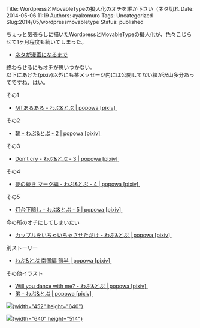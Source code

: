 Title: WordpressとMovableTypeの擬人化のオチを誰か下さい（ネタ切れ
Date: 2014-05-06 11:19
Authors: ayakomuro
Tags:  Uncategorized
Slug:2014/05/wordpressmovabletype
Status: published

ちょっと気張らしに描いたWordpressとMovableTypeの擬人化が、色々こじらせて1ヶ月程度も続いてしまった。


-   [ネタが漫画になるまで](http://blog.popowa.com/2014/04/blog-post_3598.html)

終わらせるにもオチが思いつかない。  
以下にあげた(pixiv)以外にも某メッセージ内には公開してない絵が沢山多分あってですね、はい。

その1

-   [MTあるある - わぷ&とぷ \| popowa
    \[pixiv\] ](http://www.pixiv.net/member_illust.php?mode=medium&illust_id=42875401)

その2

-   [朝 - わぷ&とぷ - 2 \| popowa
    \[pixiv\] ](http://www.pixiv.net/member_illust.php?mode=medium&illust_id=42970407)

その3

-   [Don\'t cry - わぷ&とぷ - 3 \| popowa
    \[pixiv\] ](http://www.pixiv.net/member_illust.php?mode=medium&illust_id=43053326)

その4

-   [夢の続き マーク編 - わぷ&とぷ - 4 \| popowa
    \[pixiv\] ](http://www.pixiv.net/member_illust.php?mode=medium&illust_id=43173073)

その5

-   [灯台下暗し - わぷ&とぷ - 5 \| popowa
    \[pixiv\] ](http://www.pixiv.net/member_illust.php?mode=medium&illust_id=43286904)



今の所のオチにしてしまいたい





-   [カップルをいちゃいちゃさせただけ - わぷ&とぷ \| popowa
    \[pixiv\] ](http://www.pixiv.net/member_illust.php?mode=medium&illust_id=43334370)



別ストーリー

-   [わぷ&とぷ 南国編 前半 \| popowa
    \[pixiv\] ](http://www.pixiv.net/member_illust.php?mode=medium&illust_id=43530001)

その他イラスト

-   [Will you dance with me? - わぷ&とぷ \| popowa
    \[pixiv\] ](http://www.pixiv.net/member_illust.php?mode=medium&illust_id=42970544)
-   [弟 - わぷ&とぷ \| popowa
    \[pixiv\] ](http://www.pixiv.net/member_illust.php?mode=medium&illust_id=42970646)

[![](http://4.bp.blogspot.com/-3YtZJSeCR8k/U2jFE5lvvaI/AAAAAAAAalY/NKhIqPtC62g/s1600/43286904_big_p7.jpg){width="452"
height="640"}](http://4.bp.blogspot.com/-3YtZJSeCR8k/U2jFE5lvvaI/AAAAAAAAalY/NKhIqPtC62g/s1600/43286904_big_p7.jpg)


[![](http://4.bp.blogspot.com/-SGtdVdMdD-k/U3mMkZyqDsI/AAAAAAAAaxM/rjkYLRoybLk/s1600/43543270.jpg){width="640"
height="514"}](http://4.bp.blogspot.com/-SGtdVdMdD-k/U3mMkZyqDsI/AAAAAAAAaxM/rjkYLRoybLk/s1600/43543270.jpg)





